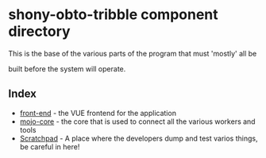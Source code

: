 # shony-obto-tribble component directory

This is the base of the various parts of the program that must 'mostly' all be 

built before the system will operate.

## Index
* [front-end](front-end/README.md) - the VUE frontend for the application
* [mojo-core](mojo-core/README.md) - the core that is used to connect all the various workers and tools
* [Scratchpad](Scratcupad/README.md) - A place where the developers dump and test varios things, be careful in here!


